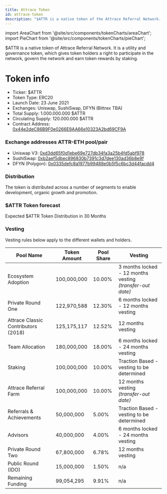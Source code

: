 ```yaml
---
title: Attrace Token
id: attrace-token
description: "$ATTR is a native token of the Attrace Referral Network. It is a utility and governance token, which gives token holders a right to participate in the network, govern the network and earn token rewards by staking."
---
```


import AreaChart from '@site/src/components/tokenCharts/areaChart';
import PieChart from '@site/src/components/tokenCharts/pieChart';

$ATTR is a native token of Attrace Referral Network. It is a utility and governance token, which gives token holders a right to participate in the network, govern the network and earn token rewards by staking.

# Token info
* Ticker: $ATTR
* Token Type: ERC20
* Launch Date: 23 June 2021
* Exchanges: Uniswap, SushiSwap, DFYN (Bittrex TBA)
* Total Supply: 1.000.000.000 $ATTR
* Circulating Supply: 120.000.000 $ATTR
* Contract Address: [0x44e2deC86B9F0e0266E9AA66e10323A2bd69CF9A](https://etherscan.io/token/0x44e2dec86b9f0e0266e9aa66e10323a2bd69cf9a)

### Exchange addresses ATTR-ETH pool/pair
* Uniswap V3: [0xd3dd65f0d1ebe69e727db34fa3a25b4fd5abf978](https://app.uniswap.org/#/swap?inputCurrency=ETH&outputCurrency=0x44e2dec86b9f0e0266e9aa66e10323a2bd69cf9a)
* SushiSwap: [0xb2aef5dbec896830b7391c3d7dee130ad36b8e9f](https://app.sushi.com/swap?inputCurrency=ETH&outputCurrency=0x44e2dec86b9f0e0266e9aa66e10323a2bd69cf9a)
* DFYN (Polygon): [0x0335defc8a1977b99488e0b5f5c6bc3d44facdd4](https://info.dfyn.network/token/0x0335defc8a1977b99488e0b5f5c6bc3d44facdd4)


### Distribution

The token is distributed across a number of segments to enable development, organic growth and promotion. 

<PieChart/>

### $ATTR Token forecast

Expected $ATTR Token Distribution in 30 Months
<AreaChart/>


### Vesting

Vesting rules below apply to the different wallets and holders.

| Pool Name                   | Token Amount     | Pool Share       |      Vesting     |
| --------------------------- | ---------------- | ---------------- | ---------------- |
| Ecosystem Adoption          |	100,000,000      | 10.00%           | 3 months locked - 12 months vesting <br/>  *(transfer-out date)*                  |
| Private Round One           |	122,970,588      | 12.30%           |  6 months locked - 12 months vesting                |
| Attrace Classic Contributors (2018) |	125,175,117 |	12.52% | 12 months vesting  |
| Team Allocation |	180,000,000	| 18.00% | 6 months locked - 24 months vesting |
| Staking|	100,000,000	 | 10.00% | Traction Based - vesting to be determined |
| Attrace Referral Farm |	100,000,000 |	10.00% | 12 months vesting <br/>  *(transfer-out date)* |
| Referrals & Achievements |	50,000,000 |	5.00% | Traction Based - vesting to be determined |
| Advisors | 40,000,000 |	4.00% |  6 months locked - 24 months vesting |
| Private Round Two |	67,800,000 |	6.78% | 12 months vesting |
| Public Round (IDO) | 15,000,000 | 1.50% | n/a |
| Remaining Funding	| 99,054,295 | 9.91% | n/a |













